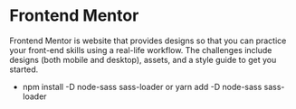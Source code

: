 # Frontend Mentor

Frontend Mentor is website that provides designs so that you can practice your front-end skills using a real-life workflow. The challenges include designs (both mobile and desktop), assets, and a style guide to get you started.

- npm install -D node-sass sass-loader or yarn add -D node-sass sass-loader